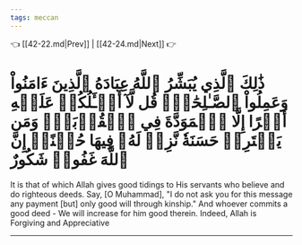 ```yaml
---
tags: meccan
---
```


👈 [[42-22.md|Prev]] | [[42-24.md|Next]] 👉

# ذَٰلِكَ ٱلَّذِي يُبَشِّرُ ٱللَّهُ عِبَادَهُ ٱلَّذِينَ ءَامَنُواْ وَعَمِلُواْ ٱلصَّـٰلِحَٰتِۗ قُل لَّآ أَسۡـَٔلُكُمۡ عَلَيۡهِ أَجۡرًا إِلَّا ٱلۡمَوَدَّةَ فِي ٱلۡقُرۡبَىٰۗ وَمَن يَقۡتَرِفۡ حَسَنَةٗ نَّزِدۡ لَهُۥ فِيهَا حُسۡنًاۚ إِنَّ ٱللَّهَ غَفُورٞ شَكُورٌ

It is that of which Allah gives good tidings to His servants who believe and do righteous deeds. Say, [O Muhammad], "I do not ask you for this message any payment [but] only good will through kinship." And whoever commits a good deed - We will increase for him good therein. Indeed, Allah is Forgiving and Appreciative

---

